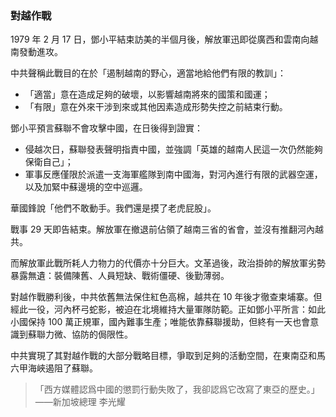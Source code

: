 ### 對越作戰

1979 年 2 月 17 日，鄧小平結束訪美的半個月後，解放軍迅即從廣西和雲南向越南發動進攻。

中共聲稱此戰目的在於「遏制越南的野心，適當地給他們有限的教訓」：

* 「適當」意在造成足夠的破壞，以影響越南將來的國策和國運；
* 「有限」意在外來干涉到來或其他因素造成形勢失控之前結束行動。

鄧小平預言蘇聯不會攻擊中國，在日後得到證實：

* 侵越次日，蘇聯發表聲明指責中國，並強調「英雄的越南人民這一次仍然能夠保衛自己」；
* 軍事反應僅限於派遣一支海軍艦隊到南中國海，對河內進行有限的武器空運，以及加緊中蘇邊境的空中巡邏。

華國鋒說「他們不敢動手。我們還是摸了老虎屁股」。

戰事 29 天即告結束。解放軍在撤退前佔領了越南三省的省會，並沒有推翻河內越共。

而解放軍此戰所耗人力物力的代價亦十分巨大。文革過後，政治掛帥的解放軍劣勢暴露無遺：裝備陳舊、人員短缺、戰術僵硬、後勤薄弱。

對越作戰勝利後，中共依舊無法保住紅色高棉，越共在 10 年後才徹查柬埔寨。但經此一役，河內杯弓蛇影，被迫在北境維持大量軍隊防範。正如鄧小平所言：如此小國保持 100 萬正規軍，國內難事生產；唯能依靠蘇聯援助，但終有一天也會意識到蘇聯力微、協防的侷限性。

中共實現了其對越作戰的大部分戰略目標，爭取到足夠的活動空間，在東南亞和馬六甲海峽遏阻了蘇聯。

> 「西方媒體認爲中國的懲罰行動失敗了，我卻認爲它改寫了東亞的歷史。」——新加坡總理 李光耀